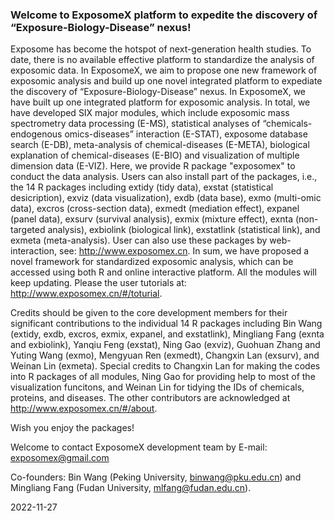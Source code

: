 ### Welcome to ExposomeX platform to expedite the discovery of “Exposure-Biology-Disease” nexus!
Exposome has become the hotspot of next-generation health studies. To date, there is no available effective platform to standardize the analysis of exposomic data. In ExposomeX, we aim to propose one new framework of exposomic analysis and build up one novel integrated platform to expediate the discovery of “Exposure-Biology-Disease” nexus. In ExposomeX, we have built up one integrated platform for exposomic analysis. In total, we have developed SIX major modules, which include exposomic mass spectrometry data processing (E-MS), statistical analyses of “chemicals-endogenous omics-diseases” interaction (E-STAT), exposome database search (E-DB), meta-analysis of chemical-diseases (E-META), biological explanation of chemical-diseases (E-BIO) and visualization of multiple dimension data (E-VIZ). Here, we provide R package "exposomex" to conduct the data analysis. Users can also install part of the packages, i.e., the 14 R packages including extidy (tidy data), exstat (statistical desicription), exviz (data visualization), exdb (data base), exmo (multi-omic data), excros (cross-section data), exmedt (mediation effect), expanel (panel data), exsurv (survival analysis), exmix (mixture effect), exnta (non-targeted analysis), exbiolink (biological link), exstatlink (statistical link), and exmeta (meta-analysis). User can also use these packages by web-interaction, see: http://www.exposomex.cn. In sum, we have proposed a novel framework for standardized exposomic analysis, which can be accessed using both R and online interactive platform. All the modules will keep updating. Please the user tutorials at: http://www.exposomex.cn/#/toturial.
  
Credits should be given to the core development members for their significant contributions to the individual 14 R packages including Bin Wang (extidy, exdb, excros, exmix, expanel, and exstatlink), Mingliang Fang (exnta and exbiolink), Yanqiu Feng (exstat), Ning Gao (exviz), Guohuan Zhang and Yuting Wang (exmo), Mengyuan Ren (exmedt), Changxin Lan (exsurv), and Weinan Lin (exmeta). Special credits to Changxin Lan for making the codes into R packages of all modules, Ning Gao for providing help to most of the visualization funcitons, and Weinan Lin for tidying the IDs of chemicals, proteins, and diseases. The other contributors are acknowledged at http://www.exposomex.cn/#/about.
  
Wish you enjoy the packages!
  
Welcome to contact ExposomeX development team by E-mail: exposomex@gmail.com

Co-founders: Bin Wang (Peking University, binwang@pku.edu.cn) and Mingliang Fang (Fudan University, mlfang@fudan.edu.cn). 

2022-11-27
